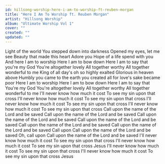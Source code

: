 ```yaml
---
id: hillsong-worship-here-i-am-to-worship-ft-reuben-morgan
title: "Here I Am To Worship ft. Reuben Morgan"
artist: "Hillsong Worship"
album: "Ultimate Worship Vol 1"
cover: ""
created: ""
updated: ""
---
```


Light of the world
You stepped down into darkness
Opened my eyes, let me see
Beauty that made this heart
Adore you
Hope of a life spend with you
And here I am to worship
Here I am to bow down
Here I am to say that you're my God
You're altogether lovely
All together worthy
All together wonderful to me
King of all day's oh so highly exalted
Glorious in heaven above
Humbly you came to the earth you created all for love's sake became poor
Here I am to worship
Here I am to bow down
Here I am to say that You're my God
You're altogether lovely
All together worthy
All together wonderful to me
I'll never know how much it cost
To see my sin upon that cross
I'll never know how much it cost
To see my sin upon that cross
I'll never know how much it cost
To see my sin upon that cross
I'll never know how much it cost
To see my sin upon that cross
Call upon the name of the Lord and be saved
Call upon the name of the Lord and be saved
Call upon the name of the Lord and be saved
Call upon the name of the Lord and be saved
Call upon the name of the Lord and be saved
Call upon the name of the Lord and be saved
Call upon
Call upon the name of the Lord and be saved
Oh, call upon
Call upon the name of the Lord and be saved
I'll never know how much it cost
To see my sin upon that cross
I'll never know how much it cost
To see my sin upon that cross
Jesus
I'll never know how much it cost
To see my sin upon that cross
I'll never know how much it cost
To see my sin upon that cross
Jesus